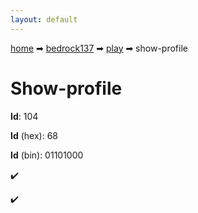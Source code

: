 ```yaml
---
layout: default
---
```


[home](/) ➡ [bedrock137](/protocol/bedrock137) ➡ [play](/protocol/bedrock137/play) ➡ show-profile

# Show-profile

**Id**: 104

**Id** (hex): 68

**Id** (bin): 01101000

✔️

✔️

